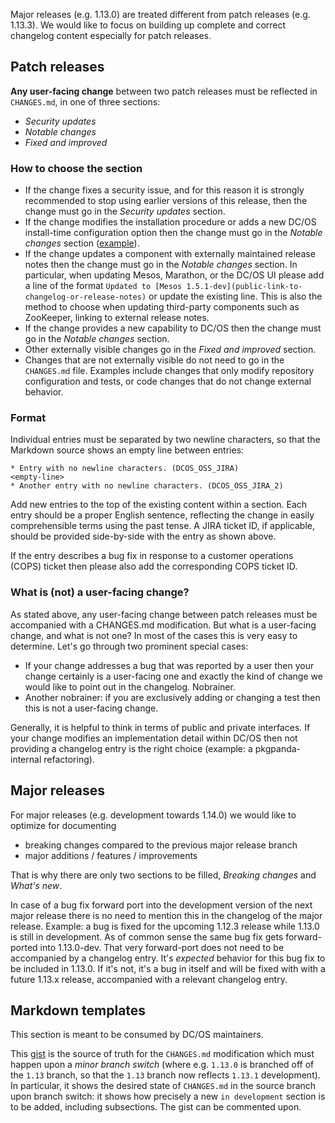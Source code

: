 Major releases (e.g. 1.13.0) are treated different from patch releases (e.g. 1.13.3). We would like to focus on building up complete and correct changelog content especially for patch releases. 

## Patch releases

**Any user-facing change** between two patch releases must be reflected in `CHANGES.md`, in one of three sections:

* _Security updates_
* _Notable changes_
* _Fixed and improved_

### How to choose the section 

* If the change fixes a security issue, and for this reason it is strongly recommended to stop using earlier versions of this release, then the change must go in the _Security updates_ section.
* If the change modifies the installation procedure or adds a new DC/OS install-time configuration option then the change must go in the _Notable changes_ section ([example](https://github.com/dcos/dcos/blame/ba77808952a9db03cd75db0631ca42921390ca06/CHANGES.md#L18)).
* If the change updates a component with externally maintained release notes then the change must go in the _Notable changes_ section. In particular, when updating Mesos, Marathon, or the DC/OS UI please add a line of the format `Updated to [Mesos 1.5.1-dev](public-link-to-changelog-or-release-notes)` or update the existing line. This is also the method to choose when updating third-party components such as ZooKeeper, linking to external release notes.
* If the change provides a new capability to DC/OS then the change must go in the _Notable changes_ section.
* Other externally visible changes go in the _Fixed and improved_ section.
* Changes that are not externally visible do not need to go in the `CHANGES.md` file. Examples include changes that only modify repository configuration and tests, or code changes that do not change external behavior.

### Format

Individual entries must be separated by two newline characters, so that the Markdown source shows an empty line between entries:
```
* Entry with no newline characters. (DCOS_OSS_JIRA)
<empty-line>
* Another entry with no newline characters. (DCOS_OSS_JIRA_2)
```

Add new entries to the top of the existing content within a section. Each entry should be a proper English sentence, reflecting the change in easily comprehensible terms using the past tense. A JIRA ticket ID, if applicable, should be provided side-by-side with the entry as shown above.

If the entry describes a bug fix in response to a customer operations (COPS) ticket then please also add the corresponding COPS ticket ID.

### What is (not) a user-facing change?

As stated above, any user-facing change between patch releases must be accompanied with a CHANGES.md modification. But what is a user-facing change, and what is not one? In most of the cases this is very easy to determine. Let's go through two prominent special cases:
* If your change addresses a bug that was reported by a user then your change certainly is a user-facing one and exactly the kind of change we would like to point out in the changelog. Nobrainer.
* Another nobrainer: if you are exclusively adding or changing a test then this is not a user-facing change.

Generally, it is helpful to think in terms of public and private interfaces. If your change modifies an implementation detail within DC/OS then not providing a changelog entry is the right choice (example: a pkgpanda-internal refactoring).

## Major releases

For major releases (e.g. development towards 1.14.0) we would like to optimize for documenting 
* breaking changes compared to the previous major release branch
* major additions / features / improvements

That is why there are only two sections to be filled, _Breaking changes_ and _What's new_.

In case of a bug fix forward port into the development version of the next major release there is no need to mention this in the changelog of the major release. Example: a bug is fixed for the upcoming 1.12.3 release while 1.13.0 is still in development. As of common sense the same bug fix gets forward-ported into 1.13.0-dev. That very forward-port does not need to be accompanied by a changelog entry. It's _expected_ behavior for this bug fix to be included in 1.13.0. If it's not, it's a bug in itself and will be fixed with with a future 1.13.x release, accompanied with a relevant changelog entry.

## Markdown templates

This section is meant to be consumed by DC/OS maintainers.

This [gist](https://gist.github.com/jgehrcke/e8599d015c3e7956fe02ed55bca41a85) is the source of truth for the `CHANGES.md` modification which must happen upon a *minor branch switch* (where e.g. `1.13.0` is branched off of the `1.13` branch, so that the `1.13` branch now reflects `1.13.1` development). In particular, it shows the desired state of `CHANGES.md` in the source branch upon branch switch: it shows how precisely a new `in development` section is to be added, including subsections. The gist can be commented upon.
